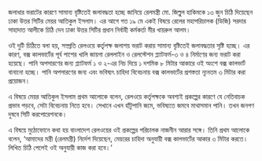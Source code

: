 জলাধার ভরাটের কারণে সামান্য বৃষ্টিতেই জলাবদ্ধতা হচ্ছে জানিয়ে রেলমন্ত্রী মো. জিল্লুল হাকিমকে ১৩ জুন চিঠি দিয়েছেন ঢাকা উত্তর সিটির মেয়র আতিকুল ইসলাম। এর আগে গত ১৯ মে একই বিষয়ে রেলের মহাপরিচালক (ডিজি) সরদার সাহাদাত আলীকে চিঠি দেন ঢাকা উত্তর সিটির প্রধান নির্বাহী কর্মকর্তা মীর খায়রুল আলম।

ওই দুটি চিঠিতে বলা হয়, সম্প্রতি রেলওয়ে কর্তৃপক্ষ জলাশয় ভরাট করায় সামান্য বৃষ্টিতেই জলাবদ্ধতার সৃষ্টি হচ্ছে। এর কারণ, বক্স কালভার্টের পূর্ব পাশের খালি জায়গা রেললাইন ও রেলস্টেশন প্ল্যাটফর্ম-৩ ও ৪ নির্মাণের জন্য ভরাট করা হয়েছে। পানি অপসারণের জন্য প্ল্যাটফর্ম ১ ও ২-এর নিচ দিয়ে ১ দশমিক ৮ মিটার আকারে ওই অংশে বক্স কালভার্ট বানানো হচ্ছে। পানি অপসারণের জন্য এবং ভবিষ্যৎ চাহিদা বিবেচনায় বক্স কালভার্টের প্রশস্ততা ন্যূনতম ৩ মিটার করা প্রয়োজন।

এ বিষয়ে মেয়র আতিকুল ইসলাম প্রথম আলোকে বলেন, রেলওয়ে কর্তৃপক্ষকে অবশ্যই প্রকল্পের কারণে যে নেতিবাচক প্রভাব পড়বে, সেটা বিবেচনায় নিতে হবে। সেখানে এখন হাঁটুপানি জমে, ভবিষ্যতে জমবে মাথাসমান পানি। তখন জনগণ দুষবে সিটি করপোরেশনকে।

এ বিষয়ে মুঠোফোনে কথা হয় বাংলাদেশ রেলওয়ের ওই প্রকল্পের পরিচালক নাজনীন আরার সঙ্গে। তিনি প্রথম আলোকে বলেন, ‘আমাদের মন্ত্রী (রেলমন্ত্রী) নির্দেশ দিয়েছেন, মেয়রের চাহিদা অনুযায়ী বক্স কালভার্টের আকার ৩ মিটার করতে। লিখিত চিঠি পেলেই ওই অনুযায়ী কাজ করা হবে।’
